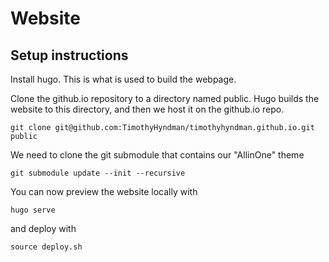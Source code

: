 # Website

## Setup instructions
Install hugo. This is what is used to build the webpage.

Clone the github.io repository to a directory named public. Hugo builds the website to this
directory, and then we host it on the github.io repo.
```
git clone git@github.com:TimothyHyndman/timothyhyndman.github.io.git public
```

We need to clone the git submodule that contains our "AllinOne" theme
```
git submodule update --init --recursive
```

You can now preview the website locally with
```
hugo serve
```
and deploy with
```
source deploy.sh
```
